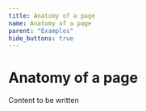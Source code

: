 ```yaml
---
title: Anatomy of a page
name: Anatomy of a page
parent: "Examples"
hide_buttons: true
---
```

<h1 class="margin-top-zero">Anatomy of a page</h1>
<p>Content to be written</p>